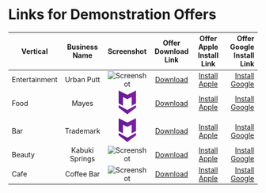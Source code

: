 # Links for Demonstration Offers

| Vertical        | Business Name           | Screenshot | Offer Download Link  | Offer Apple Install Link | Offer Google Install Link |
| ------------- |:-------------:|:-------------:|:-------------:|:-------------:| -----:|
| Entertainment      | Urban Putt | ![](https://i.imgur.com/Qua2PAY.png "Screenshot") | [Download](https://sp.ddpay.io/coupon/bbky2m4v?utm_source=ddp-testing) | [Install Apple](https://sp.ddpay.io/coupon/apple/bbky2m4v?utm_source=ddp-testing) | [Install Google](https://sp.ddpay.io/coupon/google/bbky2m4v?utm_source=ddp-testing) |
| Food      | Mayes | ![alt text](https://github.com/adam-p/markdown-here/raw/master/src/common/images/icon48.png "Logo Title Text 1") | [Download](https://sp.ddpay.io/coupon/wcoycxhl?utm_source=ddp-testing) | [Install Apple](https://sp.ddpay.io/coupon/apple/wcoycxhl?utm_source=ddp-testing) | [Install Google](https://sp.ddpay.io/coupon/google/wcoycxhl?utm_source=ddp-testing) |
| Bar      | Trademark | ![alt text](https://github.com/adam-p/markdown-here/raw/master/src/common/images/icon48.png "Logo Title Text 1") | [Download](https://sp.ddpay.io/coupon/zfbo451q?utm_source=ddp-testing) | [Install Apple](https://sp.ddpay.io/coupon/apple/zfbo451q?utm_source=ddp-testing) | [Install Google](https://sp.ddpay.io/coupon/google/zfbo451q?utm_source=ddp-testing) |
| Beauty      | Kabuki Springs | ![](https://i.imgur.com/W9hGWRY.png "Screenshot") | [Download](https://sp.ddpay.io/coupon/1xvts4e6?utm_source=ddp-testing) | [Install Apple](https://sp.ddpay.io/coupon/apple/1xvts4e6?utm_source=ddp-testing) | [Install Google](https://sp.ddpay.io/coupon/google/1xvts4e6?utm_source=ddp-testing) |
| Cafe      | Coffee Bar | ![](https://i.imgur.com/tYWtTfq.png "Screenshot") | [Download](https://sp.ddpay.io/coupon/et2ppmjw?utm_source=ddp-testing) | [Install Apple](https://sp.ddpay.io/coupon/apple/et2ppmjw?utm_source=ddp-testing) | [Install Google](https://sp.ddpay.io/coupon/google/et2ppmjw?utm_source=ddp-testing) |

